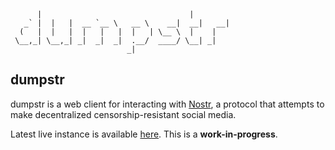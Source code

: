 ```
      |                                 |         
   _` |  |   |  __ `__ \   __ \    __|  __|   __| 
  (   |  |   |  |   |   |  |   | \__ \  |    |    
 \__,_| \__,_| _|  _|  _|  .__/  ____/ \__| _|
                          _|                      
 ```

 ## dumpstr

 dumpstr is a web client for interacting with [Nostr](https://github.com/nostr-protocol/nostr), a protocol that attempts to make decentralized censorship-resistant social media.

 Latest live instance is available [here](https://dark64.github.io/dumpstr/). This is a **work-in-progress**.
